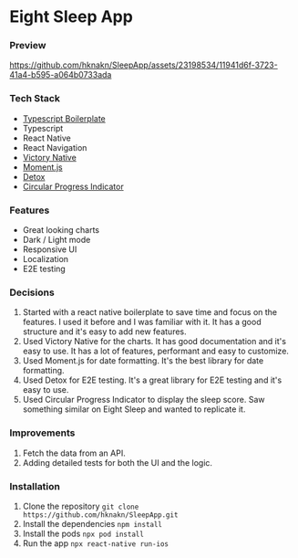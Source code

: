 # Eight Sleep App

### Preview

https://github.com/hknakn/SleepApp/assets/23198534/11941d6f-3723-41a4-b595-a064b0733ada

### Tech Stack

- [Typescript Boilerplate](https://github.com/WrathChaos/react-native-typescript-boilerplate)
- Typescript
- React Native
- React Navigation
- [Victory Native](https://commerce.nearform.com/open-source/victory-native/)
- [Moment.js](https://momentjs.com/)
- [Detox](https://momentjs.com/)
- [Circular Progress Indicator](react-native-circular-progress-indicator)

### Features

- Great looking charts
- Dark / Light mode
- Responsive UI
- Localization
- E2E testing

### Decisions

1. Started with a react native boilerplate to save time and focus on the features. I used it before and I was familiar with it. It has a good structure and it's easy to add new features.
2. Used Victory Native for the charts. It has good documentation and it's easy to use. It has a lot of features, performant and easy to customize.
3. Used Moment.js for date formatting. It's the best library for date formatting.
4. Used Detox for E2E testing. It's a great library for E2E testing and it's easy to use.
5. Used Circular Progress Indicator to display the sleep score. Saw something similar on Eight Sleep and wanted to replicate it.

### Improvements

1. Fetch the data from an API.
2. Adding detailed tests for both the UI and the logic.

### Installation

1. Clone the repository `git clone https://github.com/hknakn/SleepApp.git`
2. Install the dependencies `npm install`
3. Install the pods `npx pod install`
4. Run the app `npx react-native run-ios`
